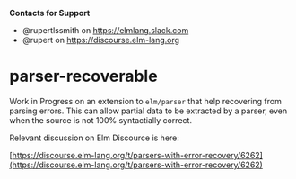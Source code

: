 **Contacts for Support**
- @rupertlssmith on https://elmlang.slack.com
- @rupert on https://discourse.elm-lang.org

# parser-recoverable

Work in Progress on an extension to `elm/parser` that help recovering from
parsing errors. This can allow partial data to be extracted by a parser, even
when the source is not 100% syntactially correct.

Relevant discussion on Elm Discource is here:

[https://discourse.elm-lang.org/t/parsers-with-error-recovery/6262](https://discourse.elm-lang.org/t/parsers-with-error-recovery/6262)
